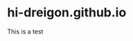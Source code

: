 # hi-dreigon.github.io
<!DOCTYPE html> 
<html> 
<head> 
	<title>Hi Dreigon</title> 
</head> 
<body> 
	<p>This is a test</p> 
</body> 
</html>